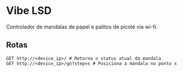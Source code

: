 # Vibe LSD

Controlador de mandalas de papel e palitos de picolé via wi-fi.

## Rotas
```
GET http://<device_ip>/ # Retorna o status atual da mandala
GET http://<device_ip>/go?step=x # Posiciona a mandala no ponto x
```

